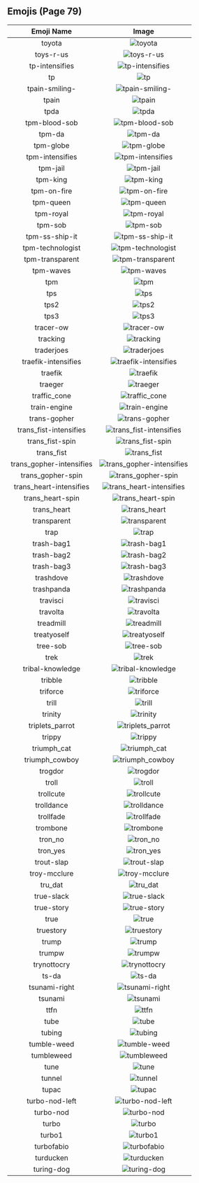 
  ## Emojis (Page 79)
  |Emoji Name|Image|
  | :-: | :-: |
  |toyota| ![toyota](/output/toyota.png)|
  |toys-r-us| ![toys-r-us](/output/toys-r-us.png)|
  |tp-intensifies| ![tp-intensifies](/output/tp-intensifies.gif)|
  |tp| ![tp](/output/tp.png)|
  |tpain-smiling-| ![tpain-smiling-](/output/tpain-smiling-.png)|
  |tpain| ![tpain](/output/tpain.png)|
  |tpda| ![tpda](/output/tpda.png)|
  |tpm-blood-sob| ![tpm-blood-sob](/output/tpm-blood-sob.png)|
  |tpm-da| ![tpm-da](/output/tpm-da.png)|
  |tpm-globe| ![tpm-globe](/output/tpm-globe.gif)|
  |tpm-intensifies| ![tpm-intensifies](/output/tpm-intensifies.gif)|
  |tpm-jail| ![tpm-jail](/output/tpm-jail.gif)|
  |tpm-king| ![tpm-king](/output/tpm-king.png)|
  |tpm-on-fire| ![tpm-on-fire](/output/tpm-on-fire.gif)|
  |tpm-queen| ![tpm-queen](/output/tpm-queen.png)|
  |tpm-royal| ![tpm-royal](/output/tpm-royal.png)|
  |tpm-sob| ![tpm-sob](/output/tpm-sob.png)|
  |tpm-ss-ship-it| ![tpm-ss-ship-it](/output/tpm-ss-ship-it.png)|
  |tpm-technologist| ![tpm-technologist](/output/tpm-technologist.png)|
  |tpm-transparent| ![tpm-transparent](/output/tpm-transparent.png)|
  |tpm-waves| ![tpm-waves](/output/tpm-waves.gif)|
  |tpm| ![tpm](/output/tpm.png)|
  |tps| ![tps](/output/tps.png)|
  |tps2| ![tps2](/output/tps2.png)|
  |tps3| ![tps3](/output/tps3.png)|
  |tracer-ow| ![tracer-ow](/output/tracer-ow.png)|
  |tracking| ![tracking](/output/tracking.png)|
  |traderjoes| ![traderjoes](/output/traderjoes.png)|
  |traefik-intensifies| ![traefik-intensifies](/output/traefik-intensifies.gif)|
  |traefik| ![traefik](/output/traefik.png)|
  |traeger| ![traeger](/output/traeger.png)|
  |traffic_cone| ![traffic_cone](/output/traffic_cone.png)|
  |train-engine| ![train-engine](/output/train-engine.png)|
  |trans-gopher| ![trans-gopher](/output/trans-gopher.png)|
  |trans_fist-intensifies| ![trans_fist-intensifies](/output/trans_fist-intensifies.gif)|
  |trans_fist-spin| ![trans_fist-spin](/output/trans_fist-spin.gif)|
  |trans_fist| ![trans_fist](/output/trans_fist.png)|
  |trans_gopher-intensifies| ![trans_gopher-intensifies](/output/trans_gopher-intensifies.gif)|
  |trans_gopher-spin| ![trans_gopher-spin](/output/trans_gopher-spin.gif)|
  |trans_heart-intensifies| ![trans_heart-intensifies](/output/trans_heart-intensifies.gif)|
  |trans_heart-spin| ![trans_heart-spin](/output/trans_heart-spin.gif)|
  |trans_heart| ![trans_heart](/output/trans_heart.png)|
  |transparent| ![transparent](/output/transparent.png)|
  |trap| ![trap](/output/trap.png)|
  |trash-bag1| ![trash-bag1](/output/trash-bag1.png)|
  |trash-bag2| ![trash-bag2](/output/trash-bag2.png)|
  |trash-bag3| ![trash-bag3](/output/trash-bag3.png)|
  |trashdove| ![trashdove](/output/trashdove.png)|
  |trashpanda| ![trashpanda](/output/trashpanda.png)|
  |travisci| ![travisci](/output/travisci.png)|
  |travolta| ![travolta](/output/travolta.gif)|
  |treadmill| ![treadmill](/output/treadmill.png)|
  |treatyoself| ![treatyoself](/output/treatyoself.png)|
  |tree-sob| ![tree-sob](/output/tree-sob.png)|
  |trek| ![trek](/output/trek.png)|
  |tribal-knowledge| ![tribal-knowledge](/output/tribal-knowledge.png)|
  |tribble| ![tribble](/output/tribble.png)|
  |triforce| ![triforce](/output/triforce.gif)|
  |trill| ![trill](/output/trill.png)|
  |trinity| ![trinity](/output/trinity.png)|
  |triplets_parrot| ![triplets_parrot](/output/triplets_parrot.gif)|
  |trippy| ![trippy](/output/trippy.png)|
  |triumph_cat| ![triumph_cat](/output/triumph_cat.png)|
  |triumph_cowboy| ![triumph_cowboy](/output/triumph_cowboy.png)|
  |trogdor| ![trogdor](/output/trogdor.gif)|
  |troll| ![troll](/output/troll.png)|
  |trollcute| ![trollcute](/output/trollcute.png)|
  |trolldance| ![trolldance](/output/trolldance.gif)|
  |trollfade| ![trollfade](/output/trollfade.gif)|
  |trombone| ![trombone](/output/trombone.png)|
  |tron_no| ![tron_no](/output/tron_no.png)|
  |tron_yes| ![tron_yes](/output/tron_yes.png)|
  |trout-slap| ![trout-slap](/output/trout-slap.gif)|
  |troy-mcclure| ![troy-mcclure](/output/troy-mcclure.png)|
  |tru_dat| ![tru_dat](/output/tru_dat.jpg)|
  |true-slack| ![true-slack](/output/true-slack.png)|
  |true-story| ![true-story](/output/true-story.png)|
  |true| ![true](/output/true.png)|
  |truestory| ![truestory](/output/truestory.png)|
  |trump| ![trump](/output/trump.png)|
  |trumpw| ![trumpw](/output/trumpw.png)|
  |trynottocry| ![trynottocry](/output/trynottocry.gif)|
  |ts-da| ![ts-da](/output/ts-da.png)|
  |tsunami-right| ![tsunami-right](/output/tsunami-right.png)|
  |tsunami| ![tsunami](/output/tsunami.png)|
  |ttfn| ![ttfn](/output/ttfn.png)|
  |tube| ![tube](/output/tube.png)|
  |tubing| ![tubing](/output/tubing.jpg)|
  |tumble-weed| ![tumble-weed](/output/tumble-weed.gif)|
  |tumbleweed| ![tumbleweed](/output/tumbleweed.gif)|
  |tune| ![tune](/output/tune.gif)|
  |tunnel| ![tunnel](/output/tunnel.png)|
  |tupac| ![tupac](/output/tupac.jpg)|
  |turbo-nod-left| ![turbo-nod-left](/output/turbo-nod-left.gif)|
  |turbo-nod| ![turbo-nod](/output/turbo-nod.gif)|
  |turbo| ![turbo](/output/turbo.png)|
  |turbo1| ![turbo1](/output/turbo1.png)|
  |turbofabio| ![turbofabio](/output/turbofabio.gif)|
  |turducken| ![turducken](/output/turducken.jpg)|
  |turing-dog| ![turing-dog](/output/turing-dog.png)|
  
